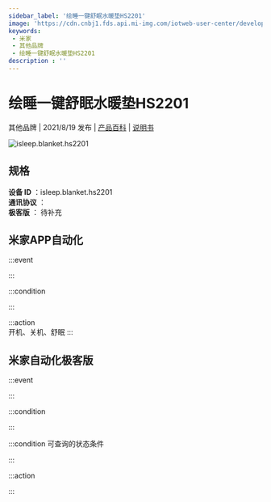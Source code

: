 ```yaml
---
sidebar_label: '绘睡一键舒眠水暖垫HS2201'
image: 'https://cdn.cnbj1.fds.api.mi-img.com/iotweb-user-center/developer_1679047957208ruWfXoWa.png?GalaxyAccessKeyId=AKVGLQWBOVIRQ3XLEW&Expires=9223372036854775807&Signature=d2q6E4qlxMCkmMwhJN3v4skmTjE='
keywords: 
 - 米家
 - 其他品牌
 - 绘睡一键舒眠水暖垫HS2201
description : ''
---
```

# 绘睡一键舒眠水暖垫HS2201

其他品牌 | 2021/8/19 发布 | [产品百科](https://home.mi.com/webapp/content/baike/product/index.html?model=isleep.blanket.hs2201/) | [说明书](https://home.mi.com/views/introduction.html?model=isleep.blanket.hs2201&region=cn)

![isleep.blanket.hs2201](https://cdn.cnbj1.fds.api.mi-img.com/iotweb-user-center/developer_1679047957208ruWfXoWa.png?GalaxyAccessKeyId=AKVGLQWBOVIRQ3XLEW&Expires=9223372036854775807&Signature=d2q6E4qlxMCkmMwhJN3v4skmTjE=)

## 规格  
> 
**设备 ID** ：isleep.blanket.hs2201  
**通讯协议** ：  
**极客版**  ： 待补充 


## 米家APP自动化  

:::event  

:::

:::condition  

:::

:::action   
开机、关机、舒眠
:::

## 米家自动化极客版  

:::event  

:::

:::condition  

:::

:::condition 可查询的状态条件  

:::

:::action  

:::

        
